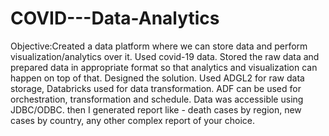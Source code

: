 # COVID---Data-Analytics
Objective:Created a data platform where we can store data and perform visualization/analytics over it. Used covid-19 data. Stored the raw data and prepared data in appropriate format so that analytics and visualization can happen on top of that. Designed the solution. Used ADGL2 for raw data storage, Databricks used for data transformation. ADF can be used for orchestration, transformation and schedule. Data was accessible using JDBC/ODBC. then I generated report like - death cases by region, new cases by country, any other complex report of your choice.
